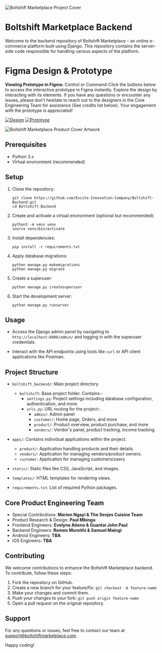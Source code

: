 ![Boltshift Marketplace Project Cover](https://paulmbingu.imgix.net/Github%20Back-end%20Codebase%20File%20Cover.png?fit=max&w=1344&h=668&dpr=2&q=50&auto=format%2Ccompress)

# Boltshift Marketplace Backend

Welcome to the backend repository of Boltshift Marketplace – an online e-commerce platform built using Django. This repository contains the server-side code responsible for handling various aspects of the platform.

# Figma Design & Prototype

**Viewing Prototype in Figma:**
Control or Command-Click the buttons below to access the interactive prototype in Figma instantly. Explore the design by interacting with its elements. If you have any questions or encounter any issues, please don't hesitate to reach out to the designers in the Core Engineering Team for assistance (See credits list below). Your engagement with the prototype is appreciated!

[![Design](https://img.shields.io/badge/Design-Ctrl%20or%20Cmd%20Click-c644a3?style=flat)](https://www.figma.com/file/0NuM2ZQjyX4Nvatd58oMMM/Boltshift?type=design&node-id=1411%3A11643&mode=dev) [![Prototype](https://img.shields.io/badge/Prototype-Ctrl%20or%20Cmd%20Click-ff692e?style=flat)](https://www.figma.com/proto/0NuM2ZQjyX4Nvatd58oMMM/Boltshift?node-id=1663-14632&scaling=scale-down-width&page-id=1411%3A11643&starting-point-node-id=1663%3A14632&t=gYFeccmlX2jdKlsn-8&hide-ui=1)

![Boltshift Marketplace Product Cover Artwork](https://res.cloudinary.com/dmxl3sie6/image/upload/v1693654940/Boltshift%20Branding/Boltshift_Marketplace_Product_Cover_Artwork_q998tw.png)

## Prerequisites

- Python 3.x
- Virtual environment (recommended)

## Setup

1. Clone the repository:
   ```
   git clone https://github.com/Excite-Innovation-Company/Boltshift-Backend.git
   cd Boltshift-Backend
   ```

2. Create and activate a virtual environment (optional but recommended):
   ```
   python3 -m venv venv
   source venv/bin/activate
   ```

3. Install dependencies:
   ```
   pip install -r requirements.txt
   ```

4. Apply database migrations:
   ```
   python manage.py makemigrations
   python manage.py migrate
   ```

5. Create a superuser:
   ```
   python manage.py createsuperuser
   ```

6. Start the development server:
   ```
   python manage.py runserver
   ```

## Usage

- Access the Django admin panel by navigating to `http://localhost:8000/admin/` and logging in with the superuser credentials.

- Interact with the API endpoints using tools like `curl` or API client applications like Postman.

## Project Structure

- `boltshift_backend/`: Main project directory.

   - `boltshift`: Base project folder. Contains:-
      - `settings.py`: Project settings including database configuration, authentication, and more.
      - `urls.py`: URL routing for the project:-
         - `admin/`: Admin panel
         - `customer/`: Home page, Orders, and more
         - `product/`: Product overview, product purchase, and more
         - `vendors/`: Vendor's panel, product tracking, income tracking

- `apps/`: Contains individual applications within the project.
  - `product/`: Application handling products and their details.
  - `vendors/`: Application for managing vendors/product owners.
  - `customer`: Application for managing customers/users

- `static/`: Static files like CSS, JavaScript, and images.
- `templates/`: HTML templates for rendering views.
- `requirements.txt`: List of required Python packages.

## Core Product Engineering Team

- Special Contributions: **Marion Ngayi & The Senjes Cuisine Team**
- Product Research & Design: **Paul Mbingu**
- Frontend Engineers: **Evelyne Atieno & Guantai John Paul**
- Backend Engineers: **Romeo Mureithi & Samuel Maingi**
- Android Engineers: **TBA**
- iOS Engineers: **TBA**
  
## Contributing

We welcome contributions to enhance the Boltshift Marketplace backend. To contribute, follow these steps:

1. Fork the repository on GitHub.
2. Create a new branch for your feature/fix: `git checkout -b feature-name`
3. Make your changes and commit them.
4. Push your changes to your fork: `git push origin feature-name`
5. Open a pull request on the original repository.

## Support

For any questions or issues, feel free to contact our team at support@boltshiftmarketplace.com.

Happy coding!
